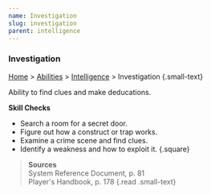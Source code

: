 ```yaml
---
name: Investigation
slug: investigation
parent: intelligence
---
```

### Investigation
[Home](dm-operations-center) > [Abilities](abilities) > [Intelligence](intelligence) > Investigation {.small-text}

Ability to find clues and make deducations.

**Skill Checks**<br/>
- Search a room for a secret door.
- Figure out how a construct or trap works.
- Examine a crime scene and find clues.
- Identify a weakness and how to exploit it.
{.square}

> **Sources** <br/>
> System Reference Document, p. 81<br/>
> Player's Handbook, p. 178
{.read .small-text}



